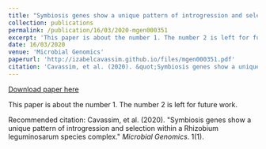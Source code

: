 ```yaml
---
title: "Symbiosis genes show a unique pattern of introgression and selection within a Rhizobium leguminosarum species complex"
collection: publications
permalink: /publication/16/03/2020-mgen000351
excerpt: 'This paper is about the number 1. The number 2 is left for future work.'
date: 16/03/2020
venue: 'Microbial Genomics'
paperurl: 'http://izabelcavassim.github.io/files/mgen000351.pdf'
citation: 'Cavassim, et al. (2020). &quot;Symbiosis genes show a unique pattern of introgression and selection within a Rhizobium leguminosarum species complex.&quot; <i>Microbial Genomics</i>. 1(1).'
---
```


<a href='http://izabelcavassim.github.io/files/mgen000351.pdf'>Download paper here</a>

This paper is about the number 1. The number 2 is left for future work.

Recommended citation: Cavassim, et al. (2020). "Symbiosis genes show a unique pattern of introgression and selection within a Rhizobium leguminosarum species complex." <i>Microbial Genomics</i>. 1(1).